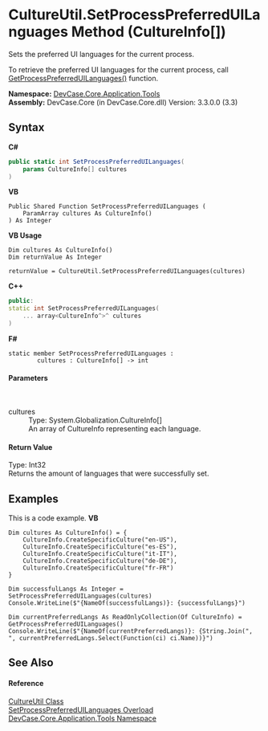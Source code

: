 # CultureUtil.SetProcessPreferredUILanguages Method (CultureInfo[])
 

Sets the preferred UI languages for the current process. 

 To retrieve the preferred UI languages for the current process, call <a href="M_DevCase_Core_Application_Tools_CultureUtil_GetProcessPreferredUILanguages">GetProcessPreferredUILanguages()</a> function.

**Namespace:**&nbsp;<a href="N_DevCase_Core_Application_Tools">DevCase.Core.Application.Tools</a><br />**Assembly:**&nbsp;DevCase.Core (in DevCase.Core.dll) Version: 3.3.0.0 (3.3)

## Syntax

**C#**<br />
``` C#
public static int SetProcessPreferredUILanguages(
	params CultureInfo[] cultures
)
```

**VB**<br />
``` VB
Public Shared Function SetProcessPreferredUILanguages ( 
	ParamArray cultures As CultureInfo()
) As Integer
```

**VB Usage**<br />
``` VB Usage
Dim cultures As CultureInfo()
Dim returnValue As Integer

returnValue = CultureUtil.SetProcessPreferredUILanguages(cultures)
```

**C++**<br />
``` C++
public:
static int SetProcessPreferredUILanguages(
	... array<CultureInfo^>^ cultures
)
```

**F#**<br />
``` F#
static member SetProcessPreferredUILanguages : 
        cultures : CultureInfo[] -> int 

```


#### Parameters
&nbsp;<dl><dt>cultures</dt><dd>Type: System.Globalization.CultureInfo[]<br />An array of CultureInfo representing each language.</dd></dl>

#### Return Value
Type: Int32<br />Returns the amount of languages that were successfully set.

## Examples
This is a code example. 
**VB**<br />
``` VB
Dim cultures As CultureInfo() = {
    CultureInfo.CreateSpecificCulture("en-US"),
    CultureInfo.CreateSpecificCulture("es-ES"),
    CultureInfo.CreateSpecificCulture("it-IT"),
    CultureInfo.CreateSpecificCulture("de-DE"),
    CultureInfo.CreateSpecificCulture("fr-FR")
}

Dim successfulLangs As Integer = SetProcessPreferredUILanguages(cultures)
Console.WriteLine($"{NameOf(successfulLangs)}: {successfulLangs}")

Dim currentPreferredLangs As ReadOnlyCollection(Of CultureInfo) = GetProcessPreferredUILanguages()
Console.WriteLine($"{NameOf(currentPreferredLangs)}: {String.Join(", ", currentPreferredLangs.Select(Function(ci) ci.Name))}")
```


## See Also


#### Reference
<a href="T_DevCase_Core_Application_Tools_CultureUtil">CultureUtil Class</a><br /><a href="Overload_DevCase_Core_Application_Tools_CultureUtil_SetProcessPreferredUILanguages">SetProcessPreferredUILanguages Overload</a><br /><a href="N_DevCase_Core_Application_Tools">DevCase.Core.Application.Tools Namespace</a><br />